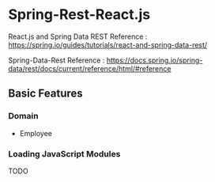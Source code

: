 # Spring-Rest-React.js

React.js and Spring Data REST Reference : https://spring.io/guides/tutorials/react-and-spring-data-rest/

Spring-Data-Rest Reference : https://docs.spring.io/spring-data/rest/docs/current/reference/html/#reference

## Basic Features

### Domain 

- Employee

### Loading JavaScript Modules 

TODO 





